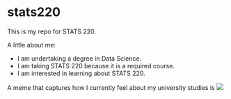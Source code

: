 # stats220
This is my repo for STATS 220. 

A little about me:

- I am undertaking a degree in Data Science.
- I am taking STATS 220 because it is a required course.
- I am interested in learning about STATS 220.

A meme that captures how I currently feel about my university studies is ![](https://c.tenor.com/8druEACXtX8AAAAd/tenor.gif)
